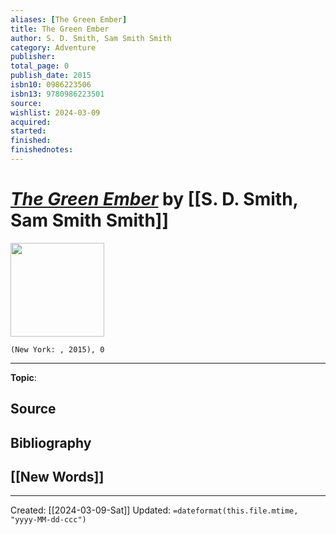 ```yaml
---
aliases: [The Green Ember]
title: The Green Ember
author: S. D. Smith, Sam Smith Smith
category: Adventure
publisher: 
total_page: 0
publish_date: 2015
isbn10: 0986223506
isbn13: 9780986223501
source: 
wishlist: 2024-03-09
acquired: 
started: 
finished: 
finishednotes: 
---
```

# *[The Green Ember]()* by [[S. D. Smith, Sam Smith Smith]]

<img src="http://books.google.com/books/content?id=cx0VogEACAAJ&printsec=frontcover&img=1&zoom=1&source=gbs_api" width=150>

`(New York: , 2015), 0`



--- 
**Topic**: 

**Source**
- 

**Bibliography**
- 
 
**[[New Words]]**
- 

---
Created: [[2024-03-09-Sat]]
Updated: `=dateformat(this.file.mtime, "yyyy-MM-dd-ccc")`
